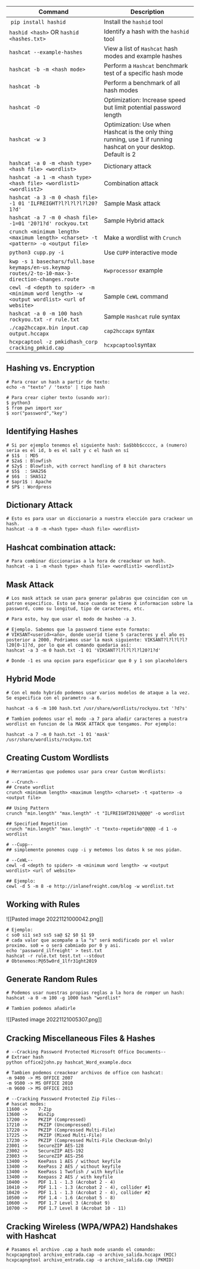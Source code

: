 | **Command** | **Description** |
| --------------|-------------------|
| `pip install hashid` | Install the `hashid` tool |
| `hashid <hash>` OR `hashid <hashes.txt>` | Identify a hash with the `hashid` tool |
| `hashcat --example-hashes` | View a list of `Hashcat` hash modes and example hashes |
| `hashcat -b -m <hash mode>` | Perform a `Hashcat` benchmark test of a specific hash mode |
| `hashcat -b` | Perform a benchmark of all hash modes |
| `hashcat -O` | Optimization: Increase speed but limit potential password length |
| `hashcat -w 3` | Optimization: Use when Hashcat is the only thing running, use 1 if running hashcat on your desktop.  Default is 2 |
| `hashcat -a 0 -m <hash type> <hash file> <wordlist>` | Dictionary attack |
| `hashcat -a 1 -m <hash type> <hash file> <wordlist1> <wordlist2>` | Combination attack |
| `hashcat -a 3 -m 0 <hash file> -1 01 'ILFREIGHT?l?l?l?l?l20?1?d'` | Sample Mask attack |
| `hashcat -a 7 -m 0 <hash file> -1=01 '20?1?d' rockyou.txt` | Sample Hybrid attack |
| `crunch <minimum length> <maximum length> <charset> -t <pattern> -o <output file>` | Make a wordlist with `Crunch` |
| `python3 cupp.py -i` | Use `CUPP` interactive mode |
| `kwp -s 1 basechars/full.base keymaps/en-us.keymap  routes/2-to-10-max-3-direction-changes.route` | `Kwprocessor` example |
| `cewl -d <depth to spider> -m <minimum word length> -w <output wordlist> <url of website>` | Sample `CeWL` command |
| `hashcat -a 0 -m 100 hash rockyou.txt -r rule.txt` | Sample `Hashcat` rule syntax |
| `./cap2hccapx.bin input.cap output.hccapx` | `cap2hccapx` syntax |
| `hcxpcaptool -z pmkidhash_corp cracking_pmkid.cap ` | `hcxpcaptool`syntax |

## Hashing vs. Encryption

```shell
# Para crear un hash a partir de texto:
echo -n "texto" / 'texto' | tipo hash

# Para crear cipher texto (usando xor):
$ python3
$ from pwn import xor
$ xor("password","key")
```

## Identifying Hashes

```shell
# Si por ejemplo tenemos el siguiente hash: $a$bbb$ccccc, a (numero) seria es el id, b es el salt y c el hash en sí
# $1$  : MD5
# $2a$ : Blowfish
# $2y$ : Blowfish, with correct handling of 8 bit characters
# $5$  : SHA256
# $6$  : SHA512
# $apr1$ : Apache
# $P$ : Wordpress
```

## Dictionary Attack

```shell
# Esto es para usar un diccionario a nuestra elección para crackear un hash.
hashcat -a 0 -m <hash type> <hash file> <wordlist>
```

## Hashcat combination attack:

```shell
# Para combinar diccionarias a la hora de creackear un hash.
hashcat -a 1 -m <hash type> <hash file> <wordlist1> <wordlist2>
```

## Mask Attack

```shell
# Los mask attack se usan para generar palabras que coincidan con un patron especifico. Esto se hace cuando se tiene X informacion sobre la password, como su longitud, tipo de caracteres, etc.

# Para esto, hay que usar el modo de hasheo -a 3. 

# Ejemplo. Sabemos que la password tiene este formato: 
# VIKSANT<userid><año>, donde userid tiene 5 caracteres y el año es posterior a 2000. Podriamos usar la mask siguiente: VIKSANT?l?l?l?l?l20[0-1]?d, por lo que el comando quedaria así:
hashcat -a 3 -m 0 hash.txt -1 01 'VIKSANT?l?l?l?l?l20?1?d'

# Donde -1 es una opcion para espeficicar que 0 y 1 son placeholders
```

## Hybrid Mode

```shell
# Con el modo hybrido podemos usar varios modelos de ataque a la vez. Se especifica con el parametro -a 6. 

hashcat -a 6 -m 100 hash.txt /usr/share/wordlists/rockyou.txt '?d?s'

# Tambien podemos usar el modo -a 7 para añadir caracteres a nuestra wordlist en funcion de la MASK ATTACK que tengamos. Por ejemplo:

hashcat -a 7 -m 0 hash.txt -1 01 'mask' /usr/share/wordlists/rockyou.txt

```

## Creating Custom Wordlists

```shell
# Herramientas que podemos usar para crear Custom Wordlists:

# --Crunch--
## Create wordlist
crunch <minimum length> <maximum length> <charset> -t <pattern> -o <output file>

## Using Pattern
crunch "min.length" "max.length" -t "ILFREIGHT201%@@@@" -o wordlist

## Specified Repetition
crunch "min.length" "max.length" -t "texto-repetido"@@@@ -d 1 -o wordlist

# --Cupp-- 
## simplemente ponemos cupp -i y metemos los datos k se nos pidan.

# --CeWL--
cewl -d <depth to spider> -m <minimum word length> -w <output wordlist> <url of website>

## Ejemplo:
cewl -d 5 -m 8 -e http://inlanefreight.com/blog -w wordlist.txt
```

## Working with Rules
![[Pasted image 20221121000042.png]]
```shell
# Ejemplo: 
c so0 si1 se3 ss5 sa@ $2 $0 $1 $9
# cada valor que acompañe a la "s" será modificado por el valor proximo. so0 = o será cabmiado por 0 y asi. 
echo 'password_ilfreight' > test.txt
hashcat -r rule.txt test.txt --stdout
# Obtenemos:P@55w0rd_1lfr31ght2019
```

## Generate Random Rules

```shell
# Podemos usar nuestras propias reglas a la hora de romper un hash:
hashcat -a 0 -m 100 -g 1000 hash "wordlist"

# Tambien podemos añadirle 
```

![[Pasted image 20221121005307.png]]

## Cracking Miscellaneous Files & Hashes

```shell
# --Cracking Password Protected Microsoft Office Documents--
# Extraer hash
python office2john.py hashcat_Word_example.docx 

# Tambien podemos creackear archivos de office con hashcat:
-m 9400 -> MS OFFICE 2007
-m 9500 -> MS OFFICE 2010
-m 9600 -> MS OFFICE 2013

# --Cracking Password Protected Zip Files--
# hascat modes:
11600 ->	7-Zip
13600 ->	WinZip
17200 ->	PKZIP (Compressed)
17210 ->	PKZIP (Uncompressed)
17220 ->	PKZIP (Compressed Multi-File)
17225 ->	PKZIP (Mixed Multi-File)
17230 ->	PKZIP (Compressed Multi-File Checksum-Only)
23001 ->	SecureZIP AES-128
23002 ->	SecureZIP AES-192
23003 ->	SecureZIP AES-256
13400 ->	KeePass 1 AES / without keyfile
13400 ->	KeePass 2 AES / without keyfile
13400 ->	KeePass 1 Twofish / with keyfile
13400 ->	Keepass 2 AES / with keyfile
10400 ->	PDF 1.1 - 1.3 (Acrobat 2 - 4)
10410 ->	PDF 1.1 - 1.3 (Acrobat 2 - 4), collider #1
10420 ->	PDF 1.1 - 1.3 (Acrobat 2 - 4), collider #2
10500 ->	PDF 1.4 - 1.6 (Acrobat 5 - 8)
10600 ->	PDF 1.7 Level 3 (Acrobat 9)
10700 ->	PDF 1.7 Level 8 (Acrobat 10 - 11)
```

## Cracking Wireless (WPA/WPA2) Handshakes with Hashcat

```shell
# Pasamos el archivo .cap a hash mode usando el comando:
hcxpcapngtool archivo_entrada.cap -o archivo_salida.hccapx (MIC)
hcxpcapngtool archivo_entrada.cap -o archivo_salida.cap (PKMID)
```



